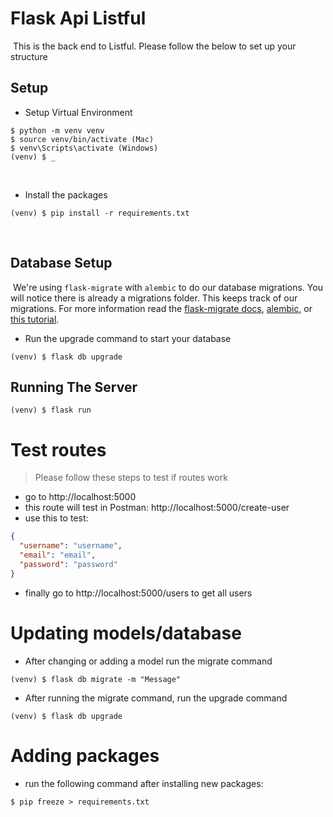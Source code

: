 # Flask Api Listful

​
This is the back end to Listful. Please follow the below to set up your structure
​

## Setup

- Setup Virtual Environment

```
$ python -m venv venv
$ source venv/bin/activate (Mac)
$ venv\Scripts\activate (Windows)
(venv) $ _
```

​

- Install the packages

```
(venv) $ pip install -r requirements.txt
```

​

## Database Setup

​
We're using `flask-migrate` with `alembic` to do our database migrations. You will notice there is already a migrations folder. This keeps track of our migrations. For more information read the [flask-migrate docs](https://flask-migrate.readthedocs.io/en/latest/), [alembic](https://alembic.sqlalchemy.org/en/latest/), or [this tutorial](https://blog.miguelgrinberg.com/post/the-flask-mega-tutorial-part-iv-database).
​

- Run the upgrade command to start your database

```
(venv) $ flask db upgrade
```

## Running The Server

```
(venv) $ flask run
```

# Test routes

> Please follow these steps to test if routes work

- go to http://localhost:5000
- this route will test in Postman: http://localhost:5000/create-user
- use this to test:

```JSON
{
  "username": "username",
  "email": "email",
  "password": "password"
}
```

- finally go to http://localhost:5000/users to get all users

# Updating models/database

- After changing or adding a model run the migrate command

```
(venv) $ flask db migrate -m "Message"
```

- After running the migrate command, run the upgrade command

```
(venv) $ flask db upgrade
```

# Adding packages

- run the following command after installing new packages:

```
$ pip freeze > requirements.txt
```
